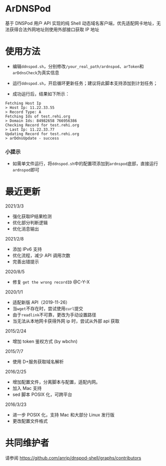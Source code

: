 # ArDNSPod

基于 DNSPod 用户 API 实现的纯 Shell 动态域名客户端，优先适配网卡地址，无法获得合法外网地址则使用外部接口获取 IP 地址

# 使用方法

- 编辑`ddnspod.sh`，分别修改`/your_real_path/ardnspod`、`arToken`和`arDdnsCheck`为真实信息

- 运行`ddnspod.sh`，开启循环更新任务；建议将此脚本支持添加到计划任务；

- 成功运行后，结果如下所示：

```
Fetching Host Ip
> Host Ip: 11.22.33.55
> Record Type: A
Fetching Ids of test.rehi.org
> Domain Ids: 84982658 766956386
Checking Record for test.rehi.org
> Last Ip: 11.22.33.77
Updating Record for test.rehi.org
> arDdnsUpdate - success
```

### 小提示

- 如需单文件运行，将`ddnspod.sh`中的配置项添加到`ardnspod`底部，直接运行`ardnspod`即可

# 最近更新

2021/3/3

- 强化获取IP结果检测
- 优化部分判断逻辑
- 优化消息输出

2021/2/8

- 添加 IPv6 支持
- 优化流程，减少 API 调用次数
- 完善出错提示

2020/8/5

- 修复 `get the wrong recordID` @C-Y-X

2020/1/1

- 适配新版 API（2019-11-26）
- 当`wget`不存在时，尝试使用`curl`提交
- 由于`readlink`不可靠，更改为手动设置路径
- 当无法从本地网卡获得外网 ip 时，尝试从外部 api 获取

2015/2/24

- 增加 token 鉴权方式 (by wbchn)

2015/7/7

- 使用 D+服务获取域名解析

2016/2/25

- 增加配置文件，分离脚本与配置，适配内网。
- 加入 Mac 支持
- sed 脚本 POSIX 化，可跨平台

2016/3/23

- 进一步 POSIX 化，支持 Mac 和大部分 Linux 发行版
- 更改配置文件格式

# 共同维护者

请参阅 <https://github.com/anrip/dnspod-shell/graphs/contributors>
